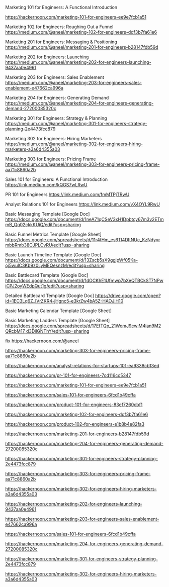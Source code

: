 
Marketing 101 for Engineers: A Functional Introduction

https://hackernoon.com/marketing-101-for-engineers-ee9e7fcb1a51



Marketing 102 for Engineers: Roughing Out a Funnel
https://medium.com/@aneel/marketing-102-for-engineers-ddf3b7fa61e6


Marketing 201 for Engineers: Messaging & Positioning
https://medium.com/@aneel/marketing-201-for-engineers-b28147fdb59d


Marketing 202 for Engineers: Launching
https://medium.com/@aneel/marketing-202-for-engineers-launching-9437aa0e4961


Marketing 203 for Engineers: Sales Enablement
https://medium.com/@aneel/marketing-203-for-engineers-sales-enablement-e47662ca996a


Marketing 204 for Engineers: Generating Demand
https://medium.com/@aneel/marketing-204-for-engineers-generating-demand-27200085320c


Marketing 301 for Engineers: Strategy & Planning
https://medium.com/@aneel/marketing-301-for-engineers-strategy-planning-2e4473fcc879


Marketing 302 for Engineers: Hiring Marketers
https://medium.com/@aneel/marketing-302-for-engineers-hiring-marketers-a3a6d4355a03


Marketing 303 for Engineers: Pricing Frame
https://medium.com/@aneel/marketing-303-for-engineers-pricing-frame-aa71c8860a2b



Sales 101 for Engineers: A Functional Introduction
https://link.medium.com/kQGS7wLRwU


PR 101 for Engineers
https://link.medium.com/fmMTPjTRwU


Analyst Relations 101 for Engineers
https://link.medium.com/vX4OYL9RwU


Basic Messaging Template [Google Doc]
https://docs.google.com/document/d/1neA71qCSeV3xH1Dpbtcy67m3v2ETmmB_Qq02ckkKUiQ/edit?usp=sharing


Basic Funnel Metrics Template [Google Sheet]
https://docs.google.com/spreadsheets/d/11r4tHm_es6Tl4DItNUc_KzNdyvrmbbRmb38CJPLCvRU/edit?usp=sharing


Basic Launch Timeline Template [Google Doc]
https://docs.google.com/document/d/13Zscb5sX9ggjpWf05Ka-oj5wulC3Kb9z0LyMEQesnzM/edit?usp=sharing


Basic Battlecard Template [Google Doc]
https://docs.google.com/document/d/1dOCKhE1Ufmwp7bXeQTBCkST7NPwiCPJ2oyWEdpQut1g/edit?usp=sharing


Detailed Battlecard Template [Google Doc]
https://drive.google.com/open?id=1EC3Lq6Z_IVrZKR4-jHgnc5-e3krZw4bA5Z-HAOJlH10


Basic Marketing Calendar Template [Google Sheet]



Basic Marketing Ladders Template [Google Sheet]
https://docs.google.com/spreadsheets/d/17EfTQp_21WomJ9cwiM4ian9M2QRcbM17_d3DilGNThY/edit?usp=sharing












fix
https://hackernoon.com/@aneel

https://hackernoon.com/marketing-303-for-engineers-pricing-frame-aa71c8860a2b

https://hackernoon.com/analyst-relations-for-startups-101-ea9338cb13ed

https://hackernoon.com/pr-101-for-engineers-7cd116cc5347


https://hackernoon.com/marketing-101-for-engineers-ee9e7fcb1a51

https://hackernoon.com/sales-101-for-engineers-6fcd1b49cffa

https://hackernoon.com/product-101-for-engineers-83ef7260cbf1

https://hackernoon.com/marketing-102-for-engineers-ddf3b7fa61e6

https://hackernoon.com/product-102-for-engineers-e1b8b4e82fa3

https://hackernoon.com/marketing-201-for-engineers-b28147fdb59d

https://hackernoon.com/marketing-204-for-engineers-generating-demand-27200085320c

https://hackernoon.com/marketing-301-for-engineers-strategy-planning-2e4473fcc879

https://hackernoon.com/marketing-303-for-engineers-pricing-frame-aa71c8860a2b

https://hackernoon.com/marketing-302-for-engineers-hiring-marketers-a3a6d4355a03

https://hackernoon.com/marketing-202-for-engineers-launching-9437aa0e4961

https://hackernoon.com/marketing-203-for-engineers-sales-enablement-e47662ca996a

https://hackernoon.com/sales-101-for-engineers-6fcd1b49cffa

https://hackernoon.com/marketing-204-for-engineers-generating-demand-27200085320c

https://hackernoon.com/marketing-301-for-engineers-strategy-planning-2e4473fcc879

https://hackernoon.com/marketing-302-for-engineers-hiring-marketers-a3a6d4355a03

